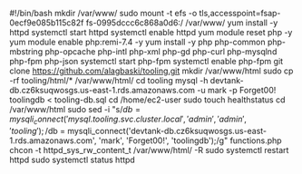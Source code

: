 #!/bin/bash
mkdir /var/www/
sudo mount -t efs -o tls,accesspoint=fsap-0ecf9e085b115c82f fs-0995dccc6c868a0d6:/ /var/www/
yum install -y httpd 
systemctl start httpd
systemctl enable httpd
yum module reset php -y
yum module enable php:remi-7.4 -y
yum install -y php php-common php-mbstring php-opcache php-intl php-xml php-gd php-curl php-mysqlnd php-fpm php-json
systemctl start php-fpm
systemctl enable php-fpm
git clone https://github.com/alagbaski/tooling.git
mkdir /var/www/html
sudo cp -rf tooling/html/*  /var/www/html/
cd tooling
mysql -h devtank-db.cz6ksuqwosgs.us-east-1.rds.amazonaws.com -u mark -p Forget00! toolingdb < tooling-db.sql
cd /home/ec2-user
sudo touch healthstatus
cd /var/www/html
sudo sed -i "s/$db = mysqli_connect('mysql.tooling.svc.cluster.local', 'admin', 'admin', 'tooling');/$db = mysqli_connect('devtank-db.cz6ksuqwosgs.us-east-1.rds.amazonaws.com', 'mark', 'Forget00!', 'toolingdb');/g" functions.php
chcon -t httpd_sys_rw_content_t /var/www/html/ -R
sudo systemctl restart httpd
sudo systemctl status httpd
